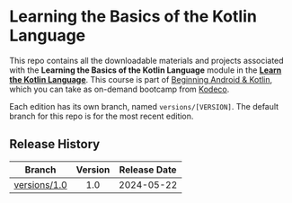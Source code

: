 # Learning the Basics of the Kotlin Language

This repo contains all the downloadable materials and projects associated with the **Learning the Basics of the Kotlin Language** module in the **[Learn the Kotlin Language](https://www.kodeco.com/android/paths/learn-kotlin-language)**. This course is part of [Beginning Android & Kotlin](https://www.kodeco.com/android/programs/beginning-android), which you can take as on-demand bootcamp from [Kodeco](https://www.kodeco.com).

Each edition has its own branch, named `versions/[VERSION]`. The default branch for this repo is for the most recent edition.

## Release History

| Branch                                                                                  | Version | Release Date |
| --------------------------------------------------------------------------------------- |:-------:|:------------:|
| [versions/1.0](https://github.com/kodecocodes/m3-kllb-materials/tree/versions/1.0) | 1.0     | 2024-05-22  |
